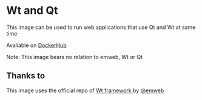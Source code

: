 # Wt and Qt
This image can be used to run web applications that use Qt and Wt at same time

Avaliable on [DockerHub](https://hub.docker.com/r/poiou123/wtqt)

Note: This image bears no relation to emweb, Wt or Qt
## Thanks to

This image uses the official repo of [Wt framework ](https://www.webtoolkit.eu/wt) by [@emweb](https://github.com/emweb)

